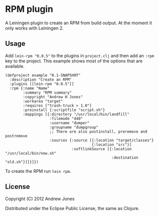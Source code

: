 # RPM plugin

A Leiningen plugin to create an RPM from build output. At the moment
it only works with Leiningen 2.

## Usage

Add `lein-rpm "0.0.5"` to the plugins in `project.clj` and
then add an `:rpm` key to the project. This example shows most of the
options that are available.

    (defproject example "0.1-SNAPSHOT"
      :description "Create an RPM"
      :plugins [[lein-rpm "0.0.5"]]
      :rpm {:name "Name"
            :summary "RPM summary"
            :copyright "Andrew H Jones"
            :workarea "target"
            :requires ["trash-truck > 1.0"]
			:preinstall {:scriptfile "script.sh"}
            :mappings [{:directory "/usr/local/bin/landfill"
                        :filemode "440"
                        :username "dumper"
                        :groupname "dumpgroup"
                        ;; There are also postinstall, preremove and postremove
                        :sources {:source [{:location "target/classes"}
                                           {:location "src"}]
                                  :softlinkSource [{:location "/usr/local/bin/new.sh"
                                                    :destination "old.sh"}]}}]})

To create the RPM run `lein rpm`.
## License

Copyright (C) 2012 Andrew Jones

Distributed under the Eclipse Public License, the same as Clojure.
